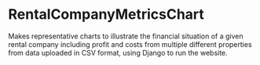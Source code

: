   # RentalCompanyMetricsChart
Makes representative charts to illustrate the financial situation of a given rental company including profit and costs from multiple different properties from data uploaded in CSV format, using Django to run the website.
